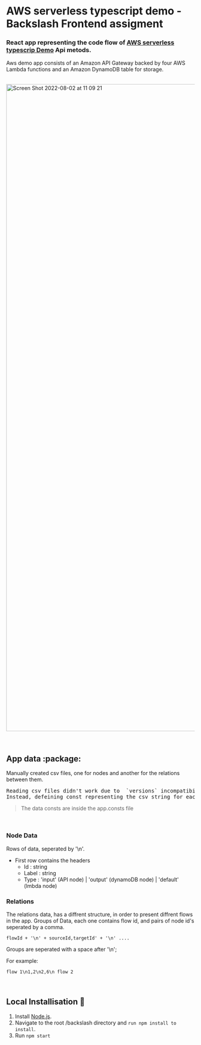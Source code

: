# AWS serverless typescript demo - Backslash Frontend assigment 

### React app representing the code flow of [ AWS serverless typescrip Demo](https://github.com/aws-samples/serverless-typescript-demo) Api metods.
<p>
Aws demo app consists of an Amazon API Gateway backed by four AWS Lambda functions and an Amazon DynamoDB table for storage.
<p/>
&nbsp;
<img width="1726" alt="Screen Shot 2022-08-02 at 11 09 21" src="https://user-images.githubusercontent.com/62664469/182366970-68fad222-0065-4841-9a81-91d6aabf655a.png">

&nbsp;
&nbsp;

<h2> App data :package: </h2>
<p>
Manually created csv files, one for nodes and another for the relations between them.
</p>
<p><pre>
Reading csv files didn't work due to  `versions` incompatibility.
Instead, defeining const representing the csv string for each file, reading and parsing it.
</pre>
</p>

> The data consts are inside the app.consts file
> 
&nbsp;

<h3>Node Data</h3>
<p>
Rows of data, seperated by '\n'.
</p>

- First row contains the headers 
  - Id : string
  - Label : string
  - Type : 'input' (API node) | 'output' (dynamoDB node) | 'default' (lmbda node)

<h3>Relations</h3>
<p>
The relations data, has a diffrent structure, in order to present diffrent flows in the app.
Groups of Data, each one contains flow id, and pairs of node id's seperated by a comma.

```
flowId + '\n' + sourceId,targetId' + '\n' ....
```
Groups are seperated with a space after '\n';

For example:

```
flow 1\n1,2\n2,6\n flow 2
```
  
&nbsp;
&nbsp;

## Local Installisation :rocket:
1. Install [Node.js](https://nodejs.org/en/).  
2. Navigate to the root /backslash directory and ` run npm install to install `.
3. Run ` npm start `









